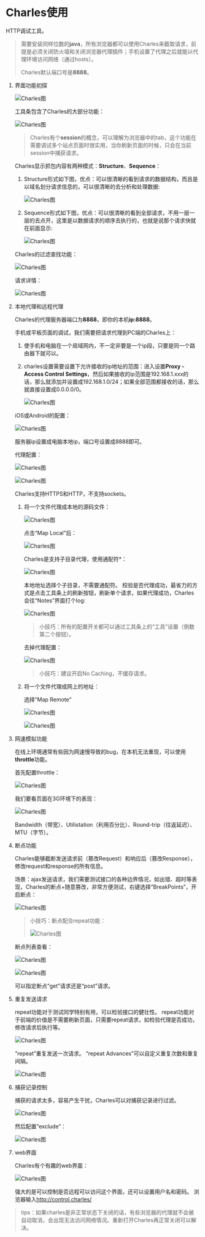 # Charles使用

HTTP调试工具。
>需要安装同样位数的**java**，所有浏览器都可以使用Charles来截取请求，前提是必须关闭防火墙和关闭浏览器代理插件；手机设置了代理之后就能以代理环境访问网络（通过hosts）。
>
>Charles默认端口号是**8888**。

1. 界面功能初探

	![Charles图](./images/1.png)

	工具条包含了Charles的大部分功能：

	![Charles图](./images/2.png)

	>Charles有个**session**的概念，可以理解为浏览器中的tab，这个功能在需要调试多个站点页面时很实用，当你刷新页面的时候，只会在当前session中捕获请求。
	
	Charles显示抓包内容有两种模式：**Structure**、**Sequence**：

    1. Structure形式如下图，优点：可以很清晰的看到请求的数据结构，而且是以域名划分请求信息的，可以很清晰的去分析和处理数据:

        ![Charles图](./images/3.png)

    2. Sequence形式如下图，优点：可以很清晰的看到全部请求，不用一层一层的去点开，这里是以数据请求的顺序去执行的，也就是说那个请求快就在前面显示:

        ![Charles图](./images/4.png)
	
	Charles的过滤查找功能：

	![Charles图](./images/5.png)

	请求详情：

	![Charles图](./images/6.png)
2. 本地代理和远程代理

	Charles的代理服务器端口为**8888**，即你的本机**ip:8888**。

    手机或平板页面的调试，我们需要把请求代理到PC端的Charles上：

    1. 使手机和电脑在一个局域网内，不一定非要是一个ip段，只要是同一个路由器下就可以。
    2. charles设置需要设置下允许接收的ip地址的范围：进入设置**Proxy - Access Control Settings**，然后如果接收的ip范围是192.168.1.xxx的话，那么就添加并设置成192.168.1.0/24；如果全部范围都接收的话，那么就直接设置成0.0.0.0/0。

        ![Charles图](./images/12.png)

    iOS或Android的配置：

    ![Charles图](./images/13.png)

    服务器ip设置成电脑本地ip，端口号设置成8888即可。

    代理配置：

    ![Charles图](./images/15.png)

    ![Charles图](./images/16.png)

    Charles支持HTTPS和HTTP，不支持sockets。

    1. 将一个文件代理成本地的源码文件：

        ![Charles图](./images/7.png)

        点击“Map Local”后：

        ![Charles图](./images/8.png)

        Charles是支持子目录代理，使用通配符*：

        ![Charles图](./images/9.png)

        本地地址选择个子目录，不需要通配符。
        校验是否代理成功，最省力的方式是点击工具条上的刷新按钮，刷新单个请求，如果代理成功，Charles会往“Notes”界面打个log:

        ![Charles图](./images/10.png)

        >小技巧：所有的配置开关都可以通过工具条上的“工具”设置（倒数第二个按钮）。

        去掉代理配置：

        ![Charles图](./images/11.png)

        >小技巧：建议开启No Caching，不缓存请求。
	2. 将一个文件代理成网上的地址：

	    选择“Map Remote”

        ![Charles图](./images/28.png)

        ![Charles图](./images/29.png)
3. 网速模拟功能

	在线上环境通常有些因为网速慢导致的bug，在本机无法重现，可以使用**throttle**功能。

	首先配置throttle：

	![Charles图](./images/17.png)

	我们要看页面在3G环境下的表现：

	![Charles图](./images/18.png)

	Bandwidth（带宽）、Utilistation（利用百分比）、Round-trip（往返延迟）、MTU（字节）。
4. 断点功能

	Charles能够截断发送请求前（篡改Request）和响应后（篡改Response），修改request和response的所有信息。

	场景：ajax发送请求，我们需要测试接口的各种边界情况，如出错、超时等表现，Charles的断点+随意篡改，非常方便测试，右键选择“BreakPoints”，开启断点：

	![Charles图](./images/19.png)

	>小技巧：断点配合repeat功能：
	>
	>![Charles图](./images/20.png)

	断点列表查看：

	![Charles图](./images/21.png)

	![Charles图](./images/22.png)

	可以指定断点“get”请求还是“post”请求。
5. 重复发送请求

	repeat功能对于测试同学特别有用，可以检验接口的健壮性。 
	repeat功能对于前端的价值是不需要刷新页面，只需要repeat请求，如检验代理是否成功，修改请求后执行等。

	![Charles图](./images/23.png)

	“repeat”重复发送一次请求。 
	“repeat Advances”可以自定义重复次数和重复间隔。

	![Charles图](./images/24.png)
6. 捕获记录控制

	捕获的请求太多，容易产生干扰，Charles可以对捕获记录进行过滤。

	![Charles图](./images/25.png)

	然后配置“exclude”：

	![Charles图](./images/26.png)
7. web界面

    Charles有个有趣的web界面：

	![Charles图](./images/27.png)
	
	强大的是可以控制是否远程可以访问这个界面，还可以设置用户名和密码。
	浏览器输入<http://control.charles/>

>tips：如果charles是非正常状态下关闭的话，有些浏览器的代理就不会被自动取消，会出现无法访问网络情况。重新打开Charles再正常关闭可以解决。